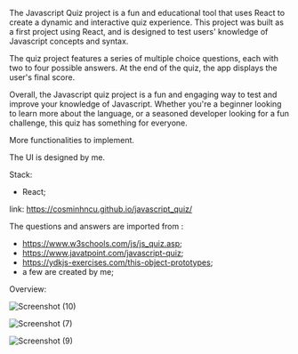The Javascript Quiz project is a fun and educational tool that uses React to create a dynamic and interactive quiz experience. This project was built as a first project using React, and is designed to test users' knowledge of Javascript concepts and syntax.

The quiz project features a series of multiple choice questions, each with two to four possible answers. At the end of the quiz, the app displays the user's final score.

Overall, the Javascript quiz project is a fun and engaging way to test and improve your knowledge of Javascript. Whether you're a beginner looking to learn more about the language, or a seasoned developer looking for a fun challenge, this quiz has something for everyone.

More functionalities to implement.

The UI is designed by me.

Stack:
- React;

link: https://cosminhncu.github.io/javascript_quiz/

The questions and answers are imported from :
- https://www.w3schools.com/js/js_quiz.asp;
- https://www.javatpoint.com/javascript-quiz;
- https://ydkjs-exercises.com/this-object-prototypes;
- a few are created by me;

Overview:


![Screenshot (10)](https://user-images.githubusercontent.com/101092190/207652986-8bce53f1-8bc9-430c-9e35-e3b10482f03d.png)



![Screenshot (7)](https://user-images.githubusercontent.com/101092190/207653232-b29f102c-9663-446b-9da2-89dfbdd75178.png)



![Screenshot (9)](https://user-images.githubusercontent.com/101092190/207653001-ffc3847c-221b-4dea-aeeb-7ec5817bdb11.png)
